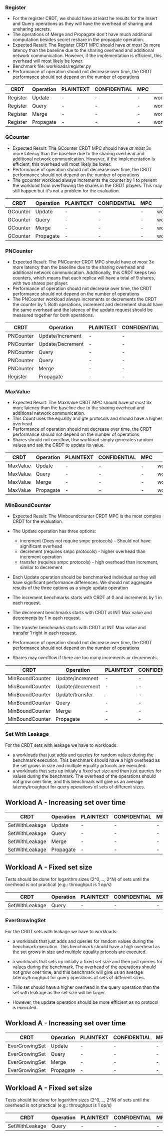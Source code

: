 ### Register

 * For the register CRDT, we should have at least he results for the Insert and Query operations as they will have the overhead of sharing and unsharing secrets.
 * The operations of Merge and Propagate don't have much additional computation besides secret reshare in the propagate operation.
 * Expected Result: The Register CRDT MPC should have *at most* 3x more latency than the baseline due to the sharing overhead and additional network communication. However, if the implementation is efficient, this overhead will most likely be lower.
 * Benchmark file: workloads/register.py
 * Performance of operation should not decrease over time, the CRDT performance should not depend on the number of operations


| CRDT     | Operation | PLAINTEXT | CONFIDENTIAL | MPC | Workload |
| -------- |-----------| --------- | ------------ | --- |----------|
| Register | Update    | -         | -            | -   |workloads/register.py|
| Register | Query     | -         | -            | -   |workloads/register.py|
| Register | Merge     | -         | -            | -   |workloads/register.py|
| Register | Propagate | -         | -            | -   |workloads/register.py|


### GCounter

 * Expected Result: The GCounter CRDT MPC should have *at most* 3x more latency than the baseline due to the sharing overhead and additional network communication. However, if the implementation is efficient, this overhead will most likely be lower.
 * Performance of operation should not decrease over time, the CRDT performance should not depend on the number of operations
 * The gcounter workload always increments the counter by 1 to prevent the workload from overflowing the shares in the CRDT players. This may still happen but it's not a problem for the evaluation. 

| CRDT     | Operation | PLAINTEXT | CONFIDENTIAL | MPC | Workload              |
|----------|-----------| --------- | ------------ | --- |-----------------------|
| GCounter | Update    | -         | -            | -   | workloads/gcounter.py |
| GCounter | Query     | -         | -            | -   | workloads/gcounter.py |
| GCounter | Merge     | -         | -            | -   | workloads/gcounter.py |
| GCounter | Propagate | -         | -            | -   | workloads/gcounter.py |


### PNCounter

 * Expected Result: The PNCounter CRDT MPC should have *at most* 3x more latency than the baseline due to the sharing overhead and additional network communication.  Additionally, this CRDT keeps two counters, which means that each replica will have a total of 9 shares, with two shares per player.
 * Performance of operation should not decrease over time, the CRDT performance should not depend on the number of operations
 * The PNCounter workload always increments or decrements the CRDT  the counter by 1. Both operations, increment and decrement should have the same overhead and the latency of the update request should be measured together for both operations.

| CRDT      | Operation        | PLAINTEXT | CONFIDENTIAL | MPC | Workload               |
|-----------|------------------| --------- | ------------ | --- |------------------------|
| PNCounter | Update/Increment | -         | -            | -   | workloads/pncounter.py |
| PNCounter | Update/Decrement | -         | -            | -   | workloads/pncounter.py |
| PNCounter | Query            | -         | -            | -   | workloads/pncounter.py |
| PNCounter | Query            | -         | -            | -   | workloads/pncounter.py |
| PNCounter | Merge            | -         | -            | -   | workloads/pncounter.py |
| Register  | Propagate        | -         | -            | -   | workloads/pncounter.py |


### MaxValue

 * Expected Result: The MaxValue CRDT MPC should have *at most* 3x more latency than the baseline due to the sharing overhead and additional network communication.
 * This Count uses the equality and gte protocols and should have a higher overhead.
 * Performance of operation should not decrease over time, the CRDT performance should not depend on the number of operations
 * Shares should not overflow, thw workload simply generates random values and ask the CRDT to update its value.

| CRDT     | Operation | PLAINTEXT | CONFIDENTIAL | MPC | Workload              |
|----------|-----------| --------- | ------------ | --- |-----------------------|
| MaxValue | Update    | -         | -            | -   | workloads/maxvalue.py |
| MaxValue | Query     | -         | -            | -   | workloads/maxvalue.py |
| MaxValue | Merge     | -         | -            | -   | workloads/maxvalue.py |
| MaxValue | Propagate | -         | -            | -   | workloads/maxvalue.py |


### MinBoundCounter

 * Expected Result: The Minboundcounter CRDT MPC is the most complex CRDT for the evaluation.  
 * The Update operation has three options:
   * increment (Does not require smpc protocols) - Should not have significant overhead
   * decrement (requires smpc protocols) - higher overhead than increment operation
   * transfer (requires smpc protocols) - high overhead than increment, similar to decrement
 * Each Update operation should be benchmarked individual as they will have significant performance differences. We should not aggregate results of the three options as a single update operation
 * The increment benchmarks starts with CRDT at 0 and increments by 1 in each request.
 * The decrement benchmarks starts with CRDT at INT Max value and decrements by 1 in each request. 
 * The transfer benchmarks starts with CRDT at INT Max value and transfer 1 right in each request.

 * Performance of operation should not decrease over time, the CRDT performance should not depend on the number of operations
 * Shares may overfllow if there are too many increments or decrements.

| CRDT             | Operation        | PLAINTEXT | CONFIDENTIAL | MPC | Workload                              |
|------------------|------------------| --------- | ------------ | --- |---------------------------------------|
| MinBoundCounter  | Update/increment | -         | -            | -   | workloads/minboundcounterincrement.py |
| MinBoundCounter  | Update/decrement | -         | -            | -   | workloads/minboundcounterdecrement.py |
| MinBoundCounter  | Update/transfer  | -         | -            | -   | workloads/minboundcountertransfer.py  |
| MinBoundCounter  | Query            | -         | -            | -   | workloads/minboundcounter.py          |
| MinBoundCounter  | Merge            | -         | -            | -   | workloads/minboundcounter.py          |
| MinBoundCounter  | Propagate        | -         | -            | -   | workloads/minboundcounter.py          |



### Set With Leakage

For the CRDT sets with leakage we have to workloads:
 * a workloads that just adds and queries for random values during the benchmark execution. This benchmark should have a high overhead as the set grows in size and multiple equality prtocols are executed. 
 * a workloads that sets up initialy a fixed set size and than just queries for values during the benchmark. The overhead of the operations should not grow over time, and this benchmark will give us an average latency/troughput for query operations of sets of different sizes.


## Workload A - Increasing set over time
| CRDT            | Operation       | PLAINTEXT | CONFIDENTIAL | MPC | Workload                     |
|-----------------|-----------------| --------- | ------------ | --- |------------------------------|
| SetWithLeakage  | Update | -         | -            | -   | workloads/setwithleakage.py  |
| SetWithLeakage  | Query           | -         | -            | -   | workloads/setwithleakage.py |
| SetWithLeakage | Merge           | -         | -            | -   | workloads/setwithleakage.py |
| SetWithLeakage | Propagate       | -         | -            | -   | workloads/setwithleakage.py |

## Workload A - Fixed set size

Tests should be done for logarithm sizes (2^0,..., 2^N) of sets until the overhead is not practical (e.g.: throughput is 1 op/s)

| CRDT            | Operation       | PLAINTEXT | CONFIDENTIAL | MPC | Workload                         |
|-----------------|-----------------| --------- | ------------ | --- |----------------------------------|
| SetWithLeakage  | Query           | -         | -            | -   | workloads/setwithleakagequery.py |



### EverGrowingSet

For the CRDT sets with leakage we have to workloads:
 * a workloads that just adds and queries for random values during the benchmark execution. This benchmark should have a high overhead as the set grows in size and multiple equality prtocols are executed. 
 * a workloads that sets up initially a fixed set size and then just queries for values during the benchmark. The overhead of the operations should not grow over time, and this benchmark will give us an average latency/troughput for query operations of sets of different sizes.
 
 * THis set should have a higher overhead in the query operation than the set with leakage as the set size will be larger.
 * However, the update operation should be more efficient as no protocol is executed.

## Workload A - Increasing set over time

| CRDT            | Operation       | PLAINTEXT | CONFIDENTIAL | MPC | Workload                    |
|-----------------|-----------------| --------- | ------------ | --- |-----------------------------|
| EverGrowingSet  | Update | -         | -            | -   | workloads/evergrowingset.py |
| EverGrowingSet  | Query           | -         | -            | -   | workloads/evergrowingset.py |
| EverGrowingSet | Merge           | -         | -            | -   | workloads/evergrowingset.py |
| EverGrowingSet | Propagate       | -         | -            | -   | workloads/evergrowingset.py |

## Workload A - Fixed set size

Tests should be done for logarithm sizes (2^0,..., 2^N) of sets until the overhead is not practical (e.g.: throughput is 1 op/s)

| CRDT            | Operation       | PLAINTEXT | CONFIDENTIAL | MPC | Workload                         |
|-----------------|-----------------| --------- | ------------ | --- |----------------------------------|
| SetWithLeakage  | Query           | -         | -            | -   | workloads/evergrowingsetquery.py |
